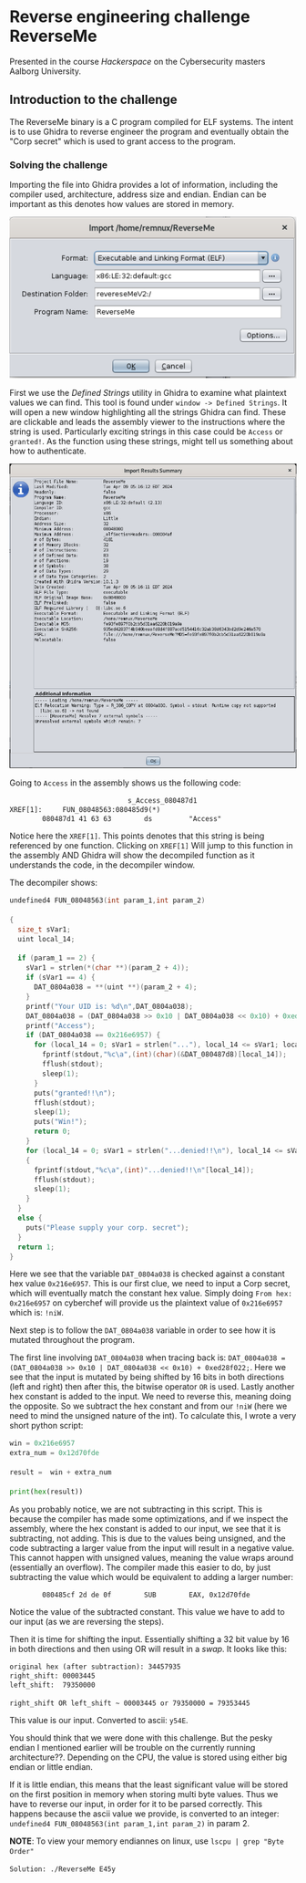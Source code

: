 # Reverse engineering challenge ReverseMe

Presented in the course *Hackerspace* on the Cybersecurity masters Aalborg University.

## Introduction to the challenge

The ReverseMe binary is a C program compiled for ELF systems. The intent is to use Ghidra to reverse engineer the program and eventually obtain the "Corp secret" which is used to grant access to the program.

### Solving the challenge

Importing the file into Ghidra provides a lot of information, including the compiler used, architecture, address size and endian. Endian can be important as this denotes how values are stored in memory.

![import window](ghidraImport.png)

First we use the *Defined Strings* utility in Ghidra to examine what plaintext values we can find. This tool is found under `window -> Defined Strings`. It will open a new window highlighting all the strings Ghidra can find. These are clickable and leads the assembly viewer to the instructions where the string is used. Particularly exciting strings in this case could be `Access` or `granted!`. As the function using these strings, might tell us something about how to authenticate.

![import window](ghidraSummary.png)

Going to `Access` in the assembly shows us the following code:

```Assembly
                             s_Access_080487d1                               XREF[1]:     FUN_08048563:080485d9(*)  
        080487d1 41 63 63        ds         "Access"

```

Notice here the `XREF[1]`. This points denotes that this string is being referenced by one function. Clicking on `XREF[1]` Will jump to this function in the assembly AND Ghidra will show the decompiled function as it understands the code, in the decompiler window.

The decompiler shows:

```C
undefined4 FUN_08048563(int param_1,int param_2)

{
  size_t sVar1;
  uint local_14;
  
  if (param_1 == 2) {
    sVar1 = strlen(*(char **)(param_2 + 4));
    if (sVar1 == 4) {
      DAT_0804a038 = **(uint **)(param_2 + 4);
    }
    printf("Your UID is: %d\n",DAT_0804a038);
    DAT_0804a038 = (DAT_0804a038 >> 0x10 | DAT_0804a038 << 0x10) + 0xed28f022;
    printf("Access");
    if (DAT_0804a038 == 0x216e6957) {
      for (local_14 = 0; sVar1 = strlen("..."), local_14 <= sVar1; local_14 = local_14 + 1) {
        fprintf(stdout,"%c\a",(int)(char)(&DAT_080487d8)[local_14]);
        fflush(stdout);
        sleep(1);
      }
      puts("granted!!\n");
      fflush(stdout);
      sleep(1);
      puts("Win!");
      return 0;
    }
    for (local_14 = 0; sVar1 = strlen("...denied!!\n"), local_14 <= sVar1; local_14 = local_14 + 1)
    {
      fprintf(stdout,"%c\a",(int)"...denied!!\n"[local_14]);
      fflush(stdout);
      sleep(1);
    }
  }
  else {
    puts("Please supply your corp. secret");
  }
  return 1;
}
```

Here we see that the variable `DAT_0804a038` is checked against a constant hex value `0x216e6957`. This is our first clue, we need to input a Corp secret, which will eventually match the constant hex value. Simply doing `From hex: 0x216e6957` on cyberchef will provide us the plaintext value of `0x216e6957` which is: `!niW`.

Next step is to follow the `DAT_0804a038` variable in order to see how it is mutated throughout the program.

The first line involving `DAT_0804a038` when tracing back is: `DAT_0804a038 = (DAT_0804a038 >> 0x10 | DAT_0804a038 << 0x10) + 0xed28f022;`. Here we see that the input is mutated by being shifted by 16 bits in both directions (left and right) then after this, the bitwise operator `OR` is used. Lastly another hex constant is added to the input. We need to reverse this, meaning doing the opposite. So we subtract the hex constant and from our `!niW` (here we need to mind the unsigned nature of the int). To calculate this, I wrote a very short python script:

```python
win = 0x216e6957
extra_num = 0x12d70fde

result =  win + extra_num

print(hex(result))
```

As you probably notice, we are not subtracting in this script. This is because the compiler has made some optimizations, and if we inspect the assembly, where the hex constant is added to our input, we see that it is subtracting, not adding. This is due to the values being unsigned, and the code subtracting a larger value from the input will result in a negative value. This cannot happen with unsigned values, meaning the value wraps around (essentially an overflow). The compiler made this easier to do, by just subtracting the value which would be equivalent to adding a larger number:

```assembly
        080485cf 2d de 0f        SUB        EAX, 0x12d70fde
```

Notice the value of the subtracted constant. This value we have to add to our input (as we are reversing the steps).

Then it is time for shifting the input. Essentially shifting a 32 bit value by 16 in both directions and then using OR will result in a *swap*. It looks like this:

```bit
original hex (after subtraction): 34457935
right_shift: 00003445
left_shift:  79350000

right_shift OR left_shift ~ 00003445 or 79350000 = 79353445
```

This value is our input. Converted to ascii: `y54E`.

You should think that we were done with this challenge. But the pesky endian I mentioned earlier will be trouble on the currently running architecture??. Depending on the CPU, the value is stored using either big endian or little endian.

If it is little endian, this means that the least significant value will be stored on the first position in memory when storing multi byte values. Thus we have to reverse our input, in order for it to be parsed correctly.
This happens because the ascii value we provide, is converted to an integer: `undefined4 FUN_08048563(int param_1,int param_2)` in param 2.

**NOTE**: To view your memory endiannes on linux, use `lscpu | grep "Byte Order"`

`Solution: ./ReverseMe E45y`
